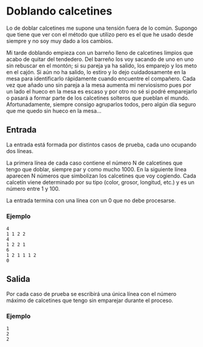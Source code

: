 # Doblando calcetines

Lo de doblar calcetines me supone una tensión fuera de lo común. Supongo que tiene que ver con el método que utilizo pero es el que he usado desde siempre y no soy muy dado a los cambios.

Mi tarde doblando empieza con un barreño lleno de calcetines limpios que acabo de quitar del tendedero. Del barreño los voy sacando de uno en uno sin rebuscar en el montón; si su pareja ya ha salido, los emparejo y los meto en el cajón. Si aún no ha salido, lo estiro y lo dejo cuidadosamente en la mesa para identificarlo rápidamente cuando encuentre el compañero. Cada vez que añado uno sin pareja a la mesa aumenta mi nerviosismo pues por un lado el hueco en la mesa es escaso y por otro no sé si podré emparejarlo o pasará a formar parte de los calcetines solteros que pueblan el mundo. Afortunadamente, siempre consigo agruparlos todos, pero algún día seguro que me quedo sin hueco en la mesa…

## Entrada

La entrada está formada por distintos casos de prueba, cada uno ocupando dos líneas.

La primera línea de cada caso contiene el número N de calcetines que tengo que doblar, siempre par y como mucho 1000. En la siguiente línea aparecen N números que simbolizan los calcetines que voy cogiendo. Cada calcetín viene determinado por su tipo (color, grosor, longitud, etc.) y es un número entre 1 y 100.

La entrada termina con una línea con un 0 que no debe procesarse.

### Ejemplo

```
4
1 1 2 2
4
1 2 2 1
6
1 2 1 1 1 2
0
```

## Salida
Por cada caso de prueba se escribirá una única línea con el número máximo de calcetines que tengo sin emparejar durante el proceso.

### Ejemplo

```
1
2
2
```